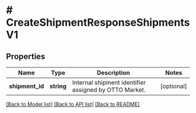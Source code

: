 # # CreateShipmentResponseShipmentsV1

## Properties

Name | Type | Description | Notes
------------ | ------------- | ------------- | -------------
**shipment_id** | **string** | Internal shipment identifier assigned by OTTO Market. | [optional]

[[Back to Model list]](../../README.md#models) [[Back to API list]](../../README.md#endpoints) [[Back to README]](../../README.md)
